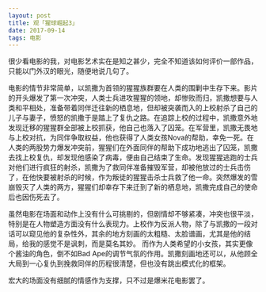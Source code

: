 ```yaml
---
layout: post
title: 观「猩球崛起3」
date: 2017-09-14
tags: 电影
---
```

很少看电影的我，对电影艺术实在是知之甚少，完全不知道该如何评价一部作品，只能以门外汉的眼光，随便地说几句了。

电影的情节非常简单，以凯撒为首领的猩猩族群要在人类的围剿中生存下来。影片的开头爆发了第一次冲突，人类士兵进攻猩猩的领地，却惨败而归，凯撒想要与人类和平相处，准备带着同伴迁往新的栖息地，但却被突袭而入的上校射杀了自己的儿子与妻子，愤怒的凯撒于是踏上了复仇之路。在追踪上校的过程中，凯撒意外地发现迁移的猩猩群全部被上校抓获，他自己也落入了囚笼。在军营里，凯撒无畏地与上校对抗，为同伴争取权益，他也获得了人类女孩Nova的帮助，幸免一死。在人类的两股势力爆发冲突前，猩猩们在外面同伴的帮助下成功地逃出了囚笼，凯撒去找上校复仇，却发现他感染了病毒，便由自己结束了生命。发现猩猩逃跑的士兵对他们进行疯狂的射杀，凯撒为了救同伴准备摧毁军营，却被他放过的士兵击伤了，在他快要被射杀的时候，作为叛徒的猩猩击杀士兵救了他一命。突然爆发的雪崩毁灭了人类的两方，猩猩们却幸存下来迁到了新的栖息地，凯撒完成自己的使命后也因伤死去了。

虽然电影在场面和动作上没有什么可挑剔的，但剧情却不够紧凑，冲突也很平淡，特别是在人物塑造方面没有什么表现力。上校作为反派人物，除了与凯撒的一段对话可以窥见他的复杂性外，其余的地方刻画的太粗糙、太脸谱画，尤其是他的结局，给我的感觉不是讽刺，而是莫名其妙。
而作为人类希望的小女孩，其实更像个酱油的角色，倒不如Bad Ape的调节气氛的作用。凯撒刻画地还可以，从他顾全大局到一心复仇到挽救同伴的历程很清楚，但也没有跳出模式化的框架。

宏大的场面没有细腻的情感作为支撑，只不过是爆米花电影罢了。